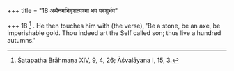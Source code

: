 +++
title = "18 अथैनमभिमृशत्यश्मा भव परशुर्भव"

+++
18 [^6] . He then touches him with (the verse), 'Be a stone, be an axe, be imperishable gold. Thou indeed art the Self called son; thus live a hundred autumns.'


[^6]:  Śatapatha Brāhmaṇa XIV, 9, 4, 26; Āśvalāyana I, 15, 3.

